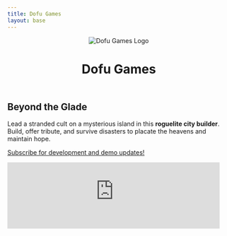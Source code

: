 ```yaml
---
title: Dofu Games
layout: base
---
```

<header class="site-header">
  <img src="{{ '/logo.png' | url }}" alt="Dofu Games Logo" class="logo">
  <h1>Dofu Games</h1>
</header>

<div class="game-section">
  <div class="game-content">
    <h2>Beyond the Glade</h2>
    <p>Lead a stranded cult on a mysterious island in this <strong>roguelite city builder</strong>. Build, offer tribute, and survive disasters to placate the heavens and maintain hope.</p>
    <div class="subscribe-wrapper">
      <p class="subscribe-text"><a href="https://dofugames.substack.com/embed">Subscribe for development and demo updates!</a></p>
      <div class="substack-iframe-container">
        <iframe src="https://dofugames.substack.com/embed" width="480" height="150" frameborder="0" scrolling="no"></iframe>
      </div>
    </div>
  </div>
</div>

<!-- <div class="posts-section"> -->
<!--   <div class="posts-grid"> -->
<!--     {%- for post in collections.posts reversed %} -->
<!--     <a href="{{ post.url }}" class="post-card-link"> -->
<!--       <article class="post-card"> -->
<!--         <h3>{{ post.data.title }}</h3> -->
<!--       </article> -->
<!--     </a> -->
<!--     {%- endfor %} -->
<!--   </div> -->
<!-- </div> -->
